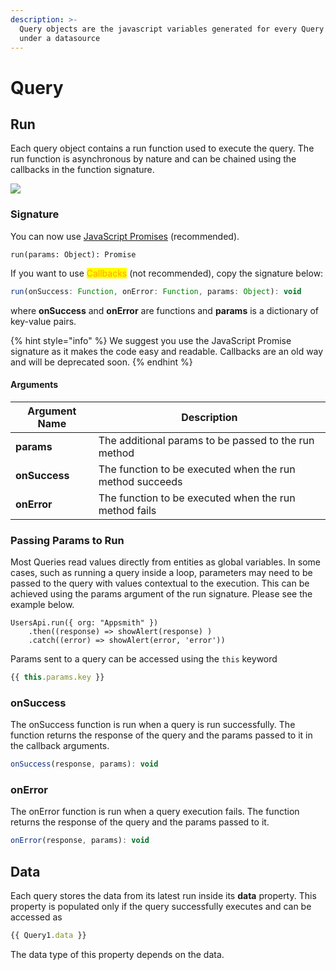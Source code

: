 ```yaml
---
description: >-
  Query objects are the javascript variables generated for every Query created
  under a datasource
---
```


# Query

## Run

Each query object contains a run function used to execute the query. The run function is asynchronous by nature and can be chained using the callbacks in the function signature.

![](../.gitbook/assets/chaining.gif)

### Signature

You can now use [JavaScript Promises](../core-concepts/writing-code/javascript-promises.md) (recommended).

```
run(params: Object): Promise
```

&#x20;If you want to use <mark style="color:orange;">Callbacks</mark> (not recommended), copy the signature below:

```javascript
run(onSuccess: Function, onError: Function, params: Object): void
```

where **onSuccess** and **onError** are functions and **params** is a dictionary of key-value pairs.

{% hint style="info" %}
We suggest you use the JavaScript Promise signature as it makes the code easy and readable. Callbacks are an old way and will be deprecated soon.
{% endhint %}

#### Arguments

| Argument Name | Description                                              |
| ------------- | -------------------------------------------------------- |
| **params**    | The additional params to be passed to the run method     |
| **onSuccess** | The function to be executed when the run method succeeds |
| **onError**   | The function to be executed when the run method fails    |

### Passing Params to Run

Most Queries read values directly from entities as global variables. In some cases, such as running a query inside a loop, parameters may need to be passed to the query with values contextual to the execution. This can be achieved using the params argument of the run signature. Please see the example below.

```
UsersApi.run({ org: "Appsmith" })
    .then((response) => showAlert(response) )
    .catch((error) => showAlert(error, 'error'))
```

Params sent to a query can be accessed using the `this` keyword

```javascript
{{ this.params.key }}
```

### onSuccess

The onSuccess function is run when a query is run successfully. The function returns the response of the query and the params passed to it in the callback arguments.

```javascript
onSuccess(response, params): void
```

### onError

The onError function is run when a query execution fails. The function returns the response of the query and the params passed to it.

```javascript
onError(response, params): void
```

## Data

Each query stores the data from its latest run inside its **data** property. This property is populated only if the query successfully executes and can be accessed as

```javascript
{{ Query1.data }}
```

The data type of this property depends on the data.
